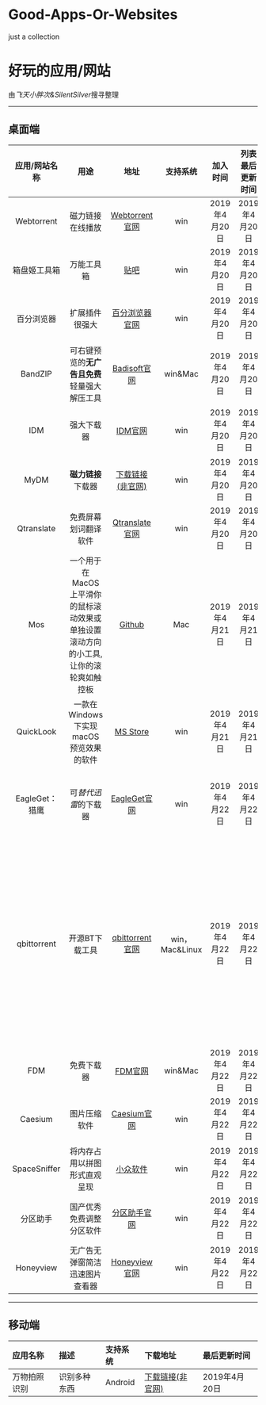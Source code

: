 # Good-Apps-Or-Websites
just a collection

# 好玩的应用/网站
由*飞天小胖次&SilentSilver*搜寻整理

---
## 桌面端
| 应用/网站名称 | 用途 | 地址 | 支持系统 | 加入时间 | 列表最后更新时间 |备注|
|:---:|:---:|:---:|:---:|:---:|:---:|:---:|
| Webtorrent | 磁力链接在线播放 | [Webtorrent官网](https://webtorrent.io/)  | win | 2019年4月20日 | 2019年4月20日 | |
| 箱盘姬工具箱 | 万能工具箱 | [贴吧](https://tieba.baidu.com/p/5533120272?red_tag=1550405199&pn=0&) | win | 2019年4月20日 | 2019年4月20日 | |
| 百分浏览器 | 扩展插件很强大|[百分浏览器官网](https://www.centbrowser.cn/) | win | 2019年4月20日 | 2019年4月20日 | 扩展插件详情见此[知乎回答](https://zhuanlan.zhihu.com/p/50907685)|
| BandZIP | 可右键预览的**无广告且免费**轻量强大解压工具 | [Badisoft官网](http://www.bandisoft.com/) | win&Mac | 2019年4月20日 |2019年4月20日| |
|IDM|强大下载器|[IDM官网](http://www.internetdownloadmanager.com/)|win|2019年4月20日|2019年4月20日|支持HTTP/FTP，不支持磁力链接/种子|
|MyDM|**磁力链接**下载器|[下载链接(非官网)](https://m.arpun.com/soft/74861.html)|win|2019年4月20日|2019年4月20日| |
|Qtranslate|免费屏幕划词翻译软件|[Qtranslate官网](https://qtranslate.en.softonic.com/)|win|2019年4月20日|2019年4月20日| |
|Mos|一个用于在 MacOS 上平滑你的鼠标滚动效果或单独设置滚动方向的小工具, 让你的滚轮爽如触控板|[Github](https://github.com/Caldis/Mos/releases)|Mac|2019年4月21日|2019年4月21日| |
|QuickLook|一款在Windows下实现macOS预览效果的软件|[MS Store](https://www.microsoft.com/zh-cn/p/quicklook/9nv4bs3l1h4s)|win|2019年4月21日|2019年4月21日| |
|EagleGet：猎鹰|可*替代迅雷*的下载器|[EagleGet官网](http://www.eagleget.com/cn/)|win|2019年4月22日|2019年4月22日|备注:推荐多线程下载，支持HTTP/FTP，磁力链接/种子|
|qbittorrent|开源BT下载工具|[qbittorrent官网](https://www.qbittorrent.org/download.php)|win，Mac&Linux|2019年4月22日|2019年4月22日|备注:建议添加trackers([来源1](https://github.com/ngosang/trackerslist)，[来源2](https://newtrackon.com/list))优化磁力种子的连接下载情况，使用方法:复制 trackers，打开 qbittorrent：工具>选项>BitTorrent，最下面输入框粘，并勾选*自动添加以下 trackers 到新的 torrents*|
|FDM|免费下载器|[FDM官网](https://www.freedownloadmanager.org/)|win&Mac|2019年4月22日|2019年4月22日|支持HTTP/FTP&磁力/种子|
|Caesium|图片压缩软件|[Caesium官网](https://saerasoft.com/caesium/)|win|2019年4月22日|2019年4月22日| |
|SpaceSniffer|将内存占用以拼图形式直观呈现|[小众软件](https://www.appinn.com/spacesniffer/)|win|2019年4月22日|2019年4月22日| |
|分区助手|国产优秀免费调整分区软件|[分区助手官网](http://www.disktool.cn/)|win|2019年4月22日|2019年4月22日| |
|Honeyview|无广告无弹窗简洁迅速图片查看器|[Honeyview官网](http://www.bandisoft.com/honeyview/)|win|2019年4月22日|2019年4月22日| |

---
## 移动端

| 应用名称 | 描述 | 支持系统 | 下载地址 | 最后更新时间|
|:--|:--|:--|:--|:--|
| 万物拍照识别 | 识别多种东西 | Android | [下载链接(非官网)](http://m.xfdown.com/soft/65252.html) | 2019年4月20日 |
